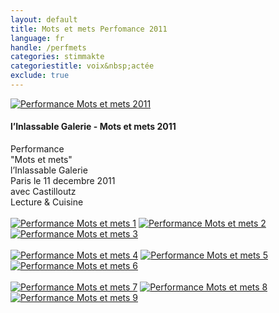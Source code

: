 ```yaml
---
layout: default
title: Mots et mets Perfomance 2011
language: fr
handle: /perfmets
categories: stimmakte
categoriestitle: voix&nbsp;actée
exclude: true
---
```


<a rel="lightbox" data-lightbox="example-1" href="/galeries/performance-mets/voix-chocolactees.jpg" title="Performance Mots et mets 2011"><img src="/galeries/performance-mets/voix-chocolactees.jpg" alt="Performance Mots et mets 2011" class="img-left"></a>
#### l’Inlassable Galerie - Mots et mets 2011  
  
Performance  
"Mots et mets"   
l’Inlassable Galerie  
Paris le 11 decembre 2011  
avec Castilloutz  
Lecture & Cuisine 
<br style="clear:both" />
<br style="clear:both" />
<a rel="lightbox" data-lightbox="example-1" href="/galeries/performance-mets/IMG_1644.geaendert.jpg" title="Performance Mots et mets 1"><img src="/galeries/performance-mets/IMG_1644.geaendert.jpg" alt="Performance Mots et mets 1" class="img-left3"></a>
<a rel="lightbox" data-lightbox="example-1" href="/galeries/performance-mets/IMG_1645.geaendert.jpg" title="Performance Mots et mets 2"><img src="/galeries/performance-mets/IMG_1645.geaendert.jpg" alt="Performance Mots et mets 2" class="img-left3"></a>
<a rel="lightbox" data-lightbox="example-1" href="/galeries/performance-mets/IMG_1646.geaendert.jpg" title="Performance Mots et mets 3"><img src="/galeries/performance-mets/IMG_1646.geaendert.jpg" alt="Performance Mots et mets 3" class="img-left3"></a>
<br style="clear:both" />
<br style="clear:both" />
<a rel="lightbox" data-lightbox="example-1" href="/galeries/performance-mets/x10-2011_1211BF.geaendert.jpg" title="Performance Mots et mets 4"><img src="/galeries/performance-mets/x10-2011_1211BF.geaendert.jpg" alt="Performance Mots et mets 4" class="img-left3"></a>
<a rel="lightbox" data-lightbox="example-1" href="/galeries/performance-mets/x10-2011_1211BG.geaendert.jpg" title="Performance Mots et mets 5"><img src="/galeries/performance-mets/x10-2011_1211BG.geaendert.jpg" alt="Performance Mots et mets 5" class="img-left3"></a>
<a rel="lightbox" data-lightbox="example-1" href="/galeries/performance-mets/x10-2011_1211BH.geaendert.jpg" title="Performance Mots et mets 6"><img src="/galeries/performance-mets/x10-2011_1211BH.geaendert.jpg" alt="Performance Mots et mets 6" class="img-left3"></a>
<br style="clear:both" />
<br style="clear:both" />
<a rel="lightbox" data-lightbox="example-1" href="/galeries/performance-mets/x10-2011_1211BU.geaendert.jpg" title="Performance Mots et mets 7"><img src="/galeries/performance-mets/x10-2011_1211BU.geaendert.jpg" alt="Performance Mots et mets 7" class="img-left3"></a>
<a rel="lightbox" data-lightbox="example-1" href="/galeries/performance-mets/x10-2011_1211BK.geaendert.jpg" title="Performance Mots et mets 8"><img src="/galeries/performance-mets/x10-2011_1211BK.geaendert.jpg" alt="Performance Mots et mets 8" class="img-left3"></a>
<a rel="lightbox" data-lightbox="example-1" href="/galeries/performance-mets/x10-2011_1211BL.geaendert.jpg" title="Performance Mots et mets 9"><img src="/galeries/performance-mets/x10-2011_1211BL.geaendert.jpg" alt="Performance Mots et mets 9" class="img-left3"></a>
<br style="clear:both" />
<br style="clear:both" />

